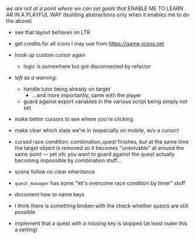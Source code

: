 *we are not at a point where we can set goals that*
ENABLE ME TO LEARN AR IN A PLAYFUL WAY
(building abstractions only when it enables me to do the above)

- see that layout behaves on LTR
- get credits for all icons I may use from https://game-icons.net
- hook up custom cursor again
	- logic is somewhere but got disconnected by refactor

- *left as a warning:*
  - handle tutor being already on target
	- ...and more importantly, same with the player
  - guard against export variables in the various script being simply not set
  


- make better cursors to see where you're clicking
- make clear which state we're in (especially on mobile, w/o a cursor)

- cursed race condition: combination_quest finishes, but at the same time the target object is removed so it becomes "unsolvable" at around the same point — yet ofc you want to guard against the quest actually becoming impossible by combination stuff...
- scene follow no clear inheritance

- `quest_manager` has some "let's overcome race condition by timer" stuff

- document how to name keys
- I think there is something broken with the check whether quests are still possible
- implement that a quest with a missing key is skipped (at least make this a setting)
